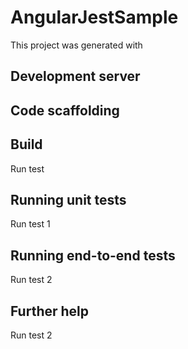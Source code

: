# AngularJestSample

This project was generated with 

## Development server


## Code scaffolding



## Build

Run test

## Running unit tests

Run test 1

## Running end-to-end tests

Run test 2

## Further help

Run test 2
